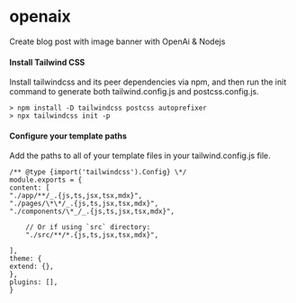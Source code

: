 # openaix

Create blog post with image banner with OpenAi &amp; Nodejs

#### Install Tailwind CSS

Install tailwindcss and its peer dependencies via npm, and then run the init command to generate both tailwind.config.js and postcss.config.js.

```
> npm install -D tailwindcss postcss autoprefixer
> npx tailwindcss init -p
```

#### Configure your template paths

Add the paths to all of your template files in your tailwind.config.js file.

```
/** @type {import('tailwindcss').Config} \*/
module.exports = {
content: [
"./app/**/_.{js,ts,jsx,tsx,mdx}",
"./pages/\*\*/_.{js,ts,jsx,tsx,mdx}",
"./components/\*_/_.{js,ts,jsx,tsx,mdx}",

    // Or if using `src` directory:
    "./src/**/*.{js,ts,jsx,tsx,mdx}",

],
theme: {
extend: {},
},
plugins: [],
}
```
